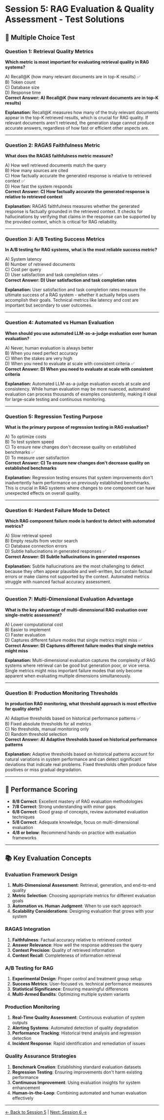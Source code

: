 # Session 5: RAG Evaluation & Quality Assessment - Test Solutions

## 📝 Multiple Choice Test

### Question 1: Retrieval Quality Metrics

**Which metric is most important for evaluating retrieval quality in RAG systems?**

A) Recall@K (how many relevant documents are in top-K results) ✅  
B) Token count  
C) Database size  
D) Response time  
**Correct Answer: A) Recall@K (how many relevant documents are in top-K results)**

**Explanation:** Recall@K measures how many of the truly relevant documents appear in the top-K retrieved results, which is crucial for RAG quality. If relevant documents aren't retrieved, the generation stage cannot produce accurate answers, regardless of how fast or efficient other aspects are.

---

### Question 2: RAGAS Faithfulness Metric

**What does the RAGAS faithfulness metric measure?**

A) How well retrieved documents match the query  
B) How many sources are cited  
C) How factually accurate the generated response is relative to retrieved context ✅  
D) How fast the system responds  
**Correct Answer: C) How factually accurate the generated response is relative to retrieved context**

**Explanation:** RAGAS faithfulness measures whether the generated response is factually grounded in the retrieved context. It checks for hallucinations by verifying that claims in the response can be supported by the provided context, which is critical for RAG reliability.

---

### Question 3: A/B Testing Success Metrics

**In A/B testing for RAG systems, what is the most reliable success metric?**

A) System latency  
B) Number of retrieved documents  
C) Cost per query  
D) User satisfaction and task completion rates ✅  
**Correct Answer: D) User satisfaction and task completion rates**

**Explanation:** User satisfaction and task completion rates measure the ultimate success of a RAG system - whether it actually helps users accomplish their goals. Technical metrics like latency and cost are important but secondary to user outcomes.

---

### Question 4: Automated vs Human Evaluation

**When should you use automated LLM-as-a-judge evaluation over human evaluation?**

A) Never, human evaluation is always better  
B) When you need perfect accuracy  
C) When the stakes are very high  
D) When you need to evaluate at scale with consistent criteria ✅  
**Correct Answer: D) When you need to evaluate at scale with consistent criteria**

**Explanation:** Automated LLM-as-a-judge evaluation excels at scale and consistency. While human evaluation may be more nuanced, automated evaluation can process thousands of examples consistently, making it ideal for large-scale testing and continuous monitoring.

---

### Question 5: Regression Testing Purpose

**What is the primary purpose of regression testing in RAG evaluation?**

A) To optimize costs  
B) To test system speed  
C) To ensure new changes don't decrease quality on established benchmarks ✅  
D) To measure user satisfaction  
**Correct Answer: C) To ensure new changes don't decrease quality on established benchmarks**

**Explanation:** Regression testing ensures that system improvements don't inadvertently harm performance on previously established benchmarks. This is crucial in RAG systems where changes to one component can have unexpected effects on overall quality.

---

### Question 6: Hardest Failure Mode to Detect

**Which RAG component failure mode is hardest to detect with automated metrics?**

A) Slow retrieval speed  
B) Empty results from vector search  
C) Database connection errors  
D) Subtle hallucinations in generated responses ✅  
**Correct Answer: D) Subtle hallucinations in generated responses**

**Explanation:** Subtle hallucinations are the most challenging to detect because they often appear plausible and well-written, but contain factual errors or make claims not supported by the context. Automated metrics struggle with nuanced factual accuracy assessment.

---

### Question 7: Multi-Dimensional Evaluation Advantage

**What is the key advantage of multi-dimensional RAG evaluation over single-metric assessment?**

A) Lower computational cost  
B) Easier to implement  
C) Faster evaluation  
D) Captures different failure modes that single metrics might miss ✅  
**Correct Answer: D) Captures different failure modes that single metrics might miss**

**Explanation:** Multi-dimensional evaluation captures the complexity of RAG systems where retrieval can be good but generation poor, or vice versa. Single metrics might miss important failure modes that only become apparent when evaluating multiple dimensions simultaneously.

---

### Question 8: Production Monitoring Thresholds

**In production RAG monitoring, what threshold approach is most effective for quality alerts?**

A) Adaptive thresholds based on historical performance patterns ✅  
B) Fixed absolute thresholds for all metrics  
C) No thresholds, manual monitoring only  
D) Random threshold selection  
**Correct Answer: A) Adaptive thresholds based on historical performance patterns**

**Explanation:** Adaptive thresholds based on historical patterns account for natural variations in system performance and can detect significant deviations that indicate real problems. Fixed thresholds often produce false positives or miss gradual degradation.

---

## 🎯 Performance Scoring

- **8/8 Correct**: Excellent mastery of RAG evaluation methodologies
- **7/8 Correct**: Strong understanding with minor gaps
- **6/8 Correct**: Good grasp of concepts, review automated evaluation techniques
- **5/8 Correct**: Adequate knowledge, focus on multi-dimensional evaluation
- **4/8 or below**: Recommend hands-on practice with evaluation frameworks

---

## 📚 Key Evaluation Concepts

### Evaluation Framework Design

1. **Multi-Dimensional Assessment**: Retrieval, generation, and end-to-end quality
2. **Metric Selection**: Choosing appropriate metrics for different evaluation goals
3. **Automation vs. Human Judgment**: When to use each approach
4. **Scalability Considerations**: Designing evaluation that grows with your system

### RAGAS Integration

1. **Faithfulness**: Factual accuracy relative to retrieved context
2. **Answer Relevance**: How well the response addresses the query
3. **Context Precision**: Quality of retrieved information
4. **Context Recall**: Completeness of information retrieval

### A/B Testing for RAG

1. **Experimental Design**: Proper control and treatment group setup
2. **Success Metrics**: User-focused vs. technical performance measures
3. **Statistical Significance**: Ensuring meaningful differences
4. **Multi-Armed Bandits**: Optimizing multiple system variants

### Production Monitoring

1. **Real-Time Quality Assessment**: Continuous evaluation of system outputs
2. **Alerting Systems**: Automated detection of quality degradation
3. **Performance Tracking**: Historical trend analysis and regression detection
4. **Incident Response**: Rapid identification and remediation of issues

### Quality Assurance Strategies

1. **Benchmark Creation**: Establishing standard evaluation datasets
2. **Regression Testing**: Ensuring improvements don't harm existing performance
3. **Continuous Improvement**: Using evaluation insights for system enhancement
4. **Human-in-the-Loop**: Combining automated and human evaluation effectively

---

[← Back to Session 5](Session5_RAG_Evaluation_Quality_Assessment.md) | [Next: Session 6 →](Session6_Graph_Based_RAG.md)
